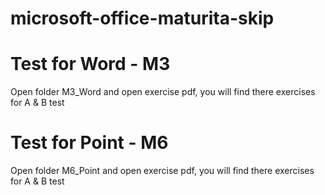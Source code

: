 # microsoft-office-maturita-skip

# Test for Word - M3

Open folder M3_Word and open exercise pdf, you will find there exercises for A & B test

# Test for Point - M6

Open folder M6_Point and open exercise pdf, you will find there exercises for A & B test
